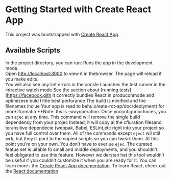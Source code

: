 # Getting Started with Create React App
This project was bootstrapped with [Create React App](https://github.com/facebook/create-react-app).
## Available Scripts
In the project directory, you can run:
Runs the app in the development mode.\
Open [http://localhost:3000](http://localhost:3000) to view it in thebrowser.
The page will reload if you make edits.\
You will also see any lint errors in the consle
Launches the test runner in the intractive watch mode
See the section about [running tests](https://facebook.gith
It correctly bundles React in produconmode and optimizese buld frthe best perforance
The build is minified and the filenames inclue 
Your app is read to behu.o/eate-rct-ap/doc/deplyment) for more iformatio
**Note: ths is  -wayoperation. Once yoconfiguriochoces, you can `ejec` at any time. This command will remove the single build dependency from your projec
Instead, it will copy al the cfiuration filesand teransitive dependecie (webpak, Babel, ESLint,etc right into your project so you have full control over them. All of the commands except `eject` wil still wrk, but they ill pont to the copied scripts so you can tweak them. At this point you’re on your own.
You don’t have to ever ue `ejec`. The curated featue set is uitable fo small and middle deployments, and you shouldn’t feel obligated to use this feature. However we derstan hat this tool wouldn’t be useful if you couldn’t customize it when you are ready for it.
You can learn more i the [Create React App documentation](https://facebook.github.io/create-react-app/docs/getting-started).
To learn React, check out the [React documentation](https://reactjs.org/)
